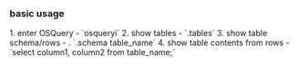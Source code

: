 
<h3>basic usage</h3>
1. enter OSQuery - `osqueryi`
2. show tables - `.tables`
3. show table schema/rows - . `.schema table_name`
4. show table contents from rows - `select column1, column2 from table_name;`


